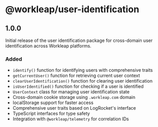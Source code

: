 # @workleap/user-identification

## 1.0.0

Initial release of the user identification package for cross-domain user identification across Workleap platforms.

### Added

- `identify()` function for identifying users with comprehensive traits
- `getCurrentUser()` function for retrieving current user context
- `clearUserIdentification()` function for clearing user identification
- `isUserIdentified()` function for checking if a user is identified
- `UserContext` class for managing user identification state
- Cross-domain cookie storage using `.workleap.com` domain
- localStorage support for faster access
- Comprehensive user traits based on LogRocket's interface
- TypeScript interfaces for type safety
- Integration with `@workleap/telemetry` for correlation IDs 
